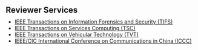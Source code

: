 <h1 id="services"></h1>

<h2 style="margin: 60px 0px 10px;">Reviewer Services</h2>

<ul style="margin:0 0 20px;">
  <li><a href="https://dl.acm.org/journal/tifs"><autocolor>IEEE Transactions on Information Forensics and Security (TIFS)</autocolor></a></li>
  <li><a href="https://dl.acm.org/journal/itsc"><autocolor>IEEE Transactions on Services Computing (TSC)</autocolor></a></li>  
  <li><a href="https://ieeexplore.ieee.org/xpl/RecentIssue.jsp?punumber=25"><autocolor>IEEE Transactions on Vehicular Technology (TVT)</autocolor></a></li>
  <li><a href="https://ieee-iccc.org/"><autocolor>IEEE/CIC International Conference on Communications in China (ICCC)</autocolor></a></li>
</ul>
